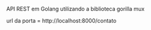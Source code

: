 API REST em Golang utilizando a biblioteca gorilla mux

url da porta = http://localhost:8000/contato
